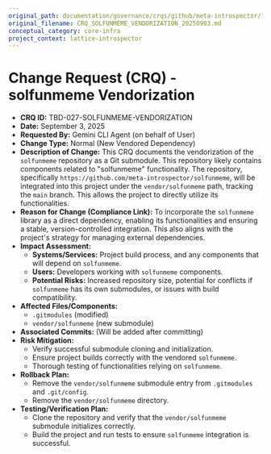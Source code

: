 ```yaml
---
original_path: documentation/governance/crqs/github/meta-introspector/lattice-introspector/docs/crq/CRQ_SOLFUNMEME_VENDORIZATION_20250903.md
original_filename: CRQ_SOLFUNMEME_VENDORIZATION_20250903.md
conceptual_category: core-infra
project_context: lattice-introspector
---
```


# Change Request (CRQ) - solfunmeme Vendorization

*   **CRQ ID:** TBD-027-SOLFUNMEME-VENDORIZATION
*   **Date:** September 3, 2025
*   **Requested By:** Gemini CLI Agent (on behalf of User)
*   **Change Type:** Normal (New Vendored Dependency)
*   **Description of Change:**
    This CRQ documents the vendorization of the `solfunmeme` repository as a Git submodule. This repository likely contains components related to "solfunmeme" functionality. The repository, specifically `https://github.com/meta-introspector/solfunmeme`, will be integrated into this project under the `vendor/solfunmeme` path, tracking the `main` branch. This allows the project to directly utilize its functionalities.
*   **Reason for Change (Compliance Link):**
    To incorporate the `solfunmeme` library as a direct dependency, enabling its functionalities and ensuring a stable, version-controlled integration. This also aligns with the project's strategy for managing external dependencies.
*   **Impact Assessment:**
    *   **Systems/Services:** Project build process, and any components that will depend on `solfunmeme`.
    *   **Users:** Developers working with `solfunmeme` components.
    *   **Potential Risks:** Increased repository size, potential for conflicts if `solfunmeme` has its own submodules, or issues with build compatibility.
*   **Affected Files/Components:**
    *   `.gitmodules` (modified)
    *   `vendor/solfunmeme` (new submodule)
*   **Associated Commits:** (Will be added after committing)
*   **Risk Mitigation:**
    *   Verify successful submodule cloning and initialization.
    *   Ensure project builds correctly with the vendored `solfunmeme`.
    *   Thorough testing of functionalities relying on `solfunmeme`.
*   **Rollback Plan:**
    *   Remove the `vendor/solfunmeme` submodule entry from `.gitmodules` and `.git/config`.
    *   Remove the `vendor/solfunmeme` directory.
*   **Testing/Verification Plan:**
    *   Clone the repository and verify that the `vendor/solfunmeme` submodule initializes correctly.
    *   Build the project and run tests to ensure `solfunmeme` integration is successful.
